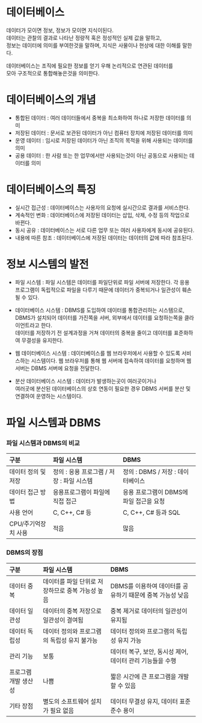 # 데이터베이스
데이터가 모이면 정보, 정보가 모이면 지식이된다.  
데이터는 관찰의 결과로 나타난 정량적 혹은 정성적인 실제 값을 말하고,  
정보는 데이터에 의미를 부여한것을 말하며, 지식은 사물이나 현상에 대한 이해를 말한다.  

데이터베이스는 조직에 필요한 정보를 얻기 우해 논리적으로 연관된 데이터를  
모아 구조적으로 통합해놓은것을 의미한다.

# 데이터베이스의 개념

- 통합된 데이터 : 여러 데이터들에서 중복을 최소화하여 하나로 저장한 데이터를 의미
- 저장된 데이터 : 문서로 보관된 데이터가 아닌 컴퓨터 장치에 저장된 데이터를 의미
- 운영 데이터   : 임시로 저장된 데이터가 아닌 조직의 목적을 위해 사용되는 데이터를 의미
- 공용 데이터   : 한 사람 또는 한 업무에서만 사용되는것이 아닌 공동으로 사용되는 데이터를 의미


# 데이터베이스의 특징

- 실시간 접근성     : 데이터베이스는 사용자의 요청에 실시간으로 결과를 서비스한다.
- 계속적인 변화     : 데이터베이스에 저장된 데이터는 삽입, 삭제, 수정 등의 작업으로 바뀐다.
- 동시 공유         : 데이터베이스는 서로 다른 업무 또는 여러 사용자에게 동시에 공유된다.
- 내용에 따른 참조  : 데이터베이스에 저장된 데이터는 데이터의 값에 따라 참조된다.

# 정보 시스템의 발전

- 파일 시스템 : 파일 시스템은 데이터를 파일단위로 파일 서버에 저장한다.
  각 응용 프로그램이 독립적으로 파일을 다루기 때문에 데이터가 중복되거나 일관성이 훼손될 수 있다.

- 데이터베이스 시스템 : DBMS를 도입하여 데이터를 통합관리하는 시스템으로,  
  DBMS가 설치되어 데이터를 가진쪽을 서버, 외부에서 데이터를 요청하는쪽을 클라이언트라고 한다.  
  데이터를 저장하기 전 설계과정을 거쳐 데이터의 중복을 줄이고 데이터를 표준화하여 무결성을 유지한다.

- 웹 데이터베이스 시스템 : 데이터베이스를 웹 브라우저에서 사용할 수 있도록 서비스하는 시스템이다.
  웹 브라우저를 통해 웹 서버에 접속하여 데이터를 요청하며 웹 서버는 DBMS 서버에 요청을 전달한다.

- 분산 데이터베이스 시스템 : 데이터가 발생하는곳이 여러곳이거나  
  여러곳에 분산된 데이터베이스의 상호 연동이 필요한 경우 DBMS 서버를 분산 및 연결하여 운영하는 시스템이다.

# 파일 시스템과 DBMS

### 파일 시스템과 DBMS의 비교
구분 | 파일 시스템 | DBMS 
:---|:---|:---
데이터 정의 및 저장 | 정의 : 응용 프로그램 / 저장 : 파일 시스템 | 정의 : DBMS / 저장 : 데이터베이스
데이터 접근 방법 | 응용프로그램이 파일에 직접 접근 | 응용 프로그램이 DBMS에 파일 접근을 요청
사용 언어 | C, C++, C# 등 | C, C++, C# 등과 SQL 
CPU/주기억장치 사용 | 적음 | 많음

### DBMS의 장점
구분 | 파일 시스템 | DBMS 
:---|:---|:---
데이터 중복 | 데이터를 파일 단위로 저장하므로 중복 가능성 높음 | DBMS를 이용하여 데이터를 공유하기 때문에 중복 가능성 낮음
데이터 일관성 | 데이터의 중복 저장으로 일관성이 결여됨 | 중복 제거로 데이터의 일관성이 유지됨
데이터 독립성 | 데이터 정의와 프로그램의 독립성 유지 불가능 | 데이터 정의와 프로그램의 독립성 유지 가능
관리 기능 | 보통 | 데이터 복구, 보안, 동시성 제어, 데이터 관리 기능들을 수행
프로그램 개발 생산성 | 나쁨 | 짧은 시간에 큰 프로그램을 개발할 수 있음
기타 장점 | 별도의 소프트웨어 설치가 필요 없음 | 데이터 무결성 유지, 데이터 표준 준수 용이
